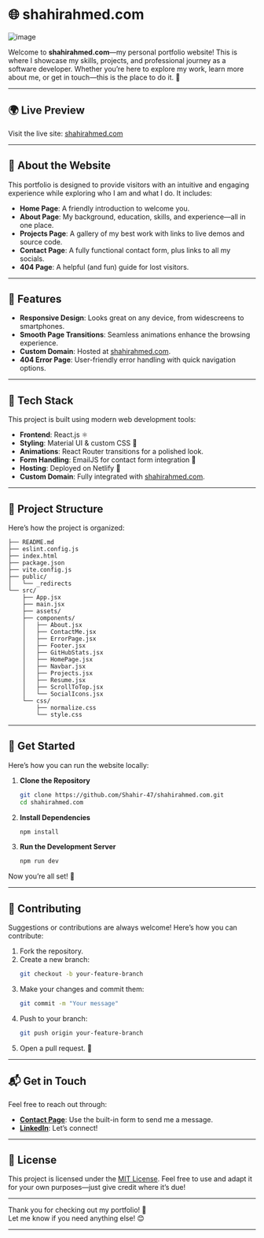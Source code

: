 # **🌐 shahirahmed.com**

![image](https://github.com/user-attachments/assets/49e456e2-cbed-4db5-97f4-8cb5561c389a)



Welcome to **shahirahmed.com**—my personal portfolio website! This is where I showcase my skills, projects, and professional journey as a software developer. Whether you’re here to explore my work, learn more about me, or get in touch—this is the place to do it. 🌟

---

## **🌍 Live Preview**

Visit the live site: [shahirahmed.com](https://shahirahmed.com)

---

## **📖 About the Website**

This portfolio is designed to provide visitors with an intuitive and engaging experience while exploring who I am and what I do. It includes:

- **Home Page**: A friendly introduction to welcome you.
- **About Page**: My background, education, skills, and experience—all in one place.
- **Projects Page**: A gallery of my best work with links to live demos and source code.
- **Contact Page**: A fully functional contact form, plus links to all my socials.
- **404 Page**: A helpful (and fun) guide for lost visitors.

---

## **🎨 Features**

- **Responsive Design**: Looks great on any device, from widescreens to smartphones.
- **Smooth Page Transitions**: Seamless animations enhance the browsing experience.
- **Custom Domain**: Hosted at [shahirahmed.com](https://shahirahmed.com).
- **404 Error Page**: User-friendly error handling with quick navigation options.

---

## **🔧 Tech Stack**

This project is built using modern web development tools:

- **Frontend**: React.js ⚛️
- **Styling**: Material UI & custom CSS 🎨
- **Animations**: React Router transitions for a polished look.
- **Form Handling**: EmailJS for contact form integration 📧
- **Hosting**: Deployed on Netlify 🚀
- **Custom Domain**: Fully integrated with [shahirahmed.com](https://shahirahmed.com).

---

## **📂 Project Structure**

Here’s how the project is organized:

```plaintext
├── README.md
├── eslint.config.js
├── index.html
├── package.json
├── vite.config.js
├── public/
│   └── _redirects
└── src/
    ├── App.jsx
    ├── main.jsx
    ├── assets/
    ├── components/
    │   ├── About.jsx
    │   ├── ContactMe.jsx
    │   ├── ErrorPage.jsx
    │   ├── Footer.jsx
    │   ├── GitHubStats.jsx
    │   ├── HomePage.jsx
    │   ├── Navbar.jsx
    │   ├── Projects.jsx
    │   ├── Resume.jsx
    │   ├── ScrollToTop.jsx
    │   └── SocialIcons.jsx
    └── css/
        ├── normalize.css
        └── style.css
```

---

## **🚀 Get Started**

Here’s how you can run the website locally:

1. **Clone the Repository**

   ```bash
   git clone https://github.com/Shahir-47/shahirahmed.com.git
   cd shahirahmed.com
   ```

2. **Install Dependencies**

   ```bash
   npm install
   ```

3. **Run the Development Server**
   ```bash
   npm run dev
   ```

Now you’re all set! 🎉

---

## **🤝 Contributing**

Suggestions or contributions are always welcome! Here’s how you can contribute:

1. Fork the repository.
2. Create a new branch:
   ```bash
   git checkout -b your-feature-branch
   ```
3. Make your changes and commit them:
   ```bash
   git commit -m "Your message"
   ```
4. Push to your branch:
   ```bash
   git push origin your-feature-branch
   ```
5. Open a pull request. 🚀

---

## **📬 Get in Touch**

Feel free to reach out through:

- **[Contact Page](https://shahirahmed.com/contact)**: Use the built-in form to send me a message.
- **[LinkedIn](https://www.linkedin.com/in/shahir47/)**: Let’s connect!

---

## **📜 License**

This project is licensed under the [MIT License](LICENSE). Feel free to use and adapt it for your own purposes—just give credit where it’s due!

---

Thank you for checking out my portfolio! 🎉  
Let me know if you need anything else! 😊

---
